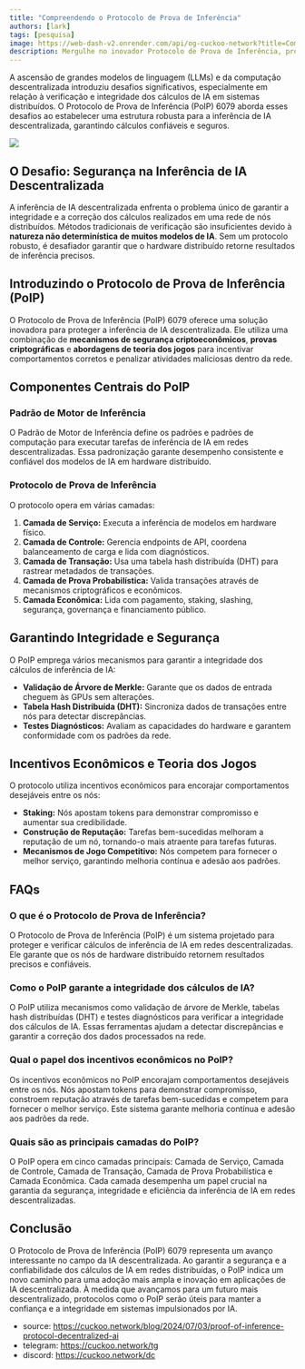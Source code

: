 ```yaml
---
title: "Compreendendo o Protocolo de Prova de Inferência"
authors: [lark]
tags: [pesquisa]
image: https://web-dash-v2.onrender.com/api/og-cuckoo-network?title=Compreendendo%20o%20Protocolo%20de%20Prova%20de%20Inferência
description: Mergulhe no inovador Protocolo de Prova de Inferência, projetado para proteger e verificar a inferência de IA em redes descentralizadas. Aprenda como este protocolo aborda os desafios únicos do cálculo de IA distribuído.
---
```


A ascensão de grandes modelos de linguagem (LLMs) e da computação descentralizada introduziu desafios significativos, especialmente em relação à verificação e integridade dos cálculos de IA em sistemas distribuídos. O Protocolo de Prova de Inferência (PoIP) 6079 aborda esses desafios ao estabelecer uma estrutura robusta para a inferência de IA descentralizada, garantindo cálculos confiáveis e seguros.

![](https://cuckoo-network.b-cdn.net/2024-07-03-proof-of-inference-protocol-decentralized-ai.webp)

## O Desafio: Segurança na Inferência de IA Descentralizada

A inferência de IA descentralizada enfrenta o problema único de garantir a integridade e a correção dos cálculos realizados em uma rede de nós distribuídos. Métodos tradicionais de verificação são insuficientes devido à **natureza não determinística de muitos modelos de IA**. Sem um protocolo robusto, é desafiador garantir que o hardware distribuído retorne resultados de inferência precisos.

## Introduzindo o Protocolo de Prova de Inferência (PoIP)

O Protocolo de Prova de Inferência (PoIP) 6079 oferece uma solução inovadora para proteger a inferência de IA descentralizada. Ele utiliza uma combinação de **mecanismos de segurança criptoeconômicos**, **provas criptográficas** e **abordagens de teoria dos jogos** para incentivar comportamentos corretos e penalizar atividades maliciosas dentro da rede.

## Componentes Centrais do PoIP

### Padrão de Motor de Inferência

O Padrão de Motor de Inferência define os padrões e padrões de computação para executar tarefas de inferência de IA em redes descentralizadas. Essa padronização garante desempenho consistente e confiável dos modelos de IA em hardware distribuído.

### Protocolo de Prova de Inferência

O protocolo opera em várias camadas:
1. **Camada de Serviço:** Executa a inferência de modelos em hardware físico.
2. **Camada de Controle:** Gerencia endpoints de API, coordena balanceamento de carga e lida com diagnósticos.
3. **Camada de Transação:** Usa uma tabela hash distribuída (DHT) para rastrear metadados de transações.
4. **Camada de Prova Probabilística:** Valida transações através de mecanismos criptográficos e econômicos.
5. **Camada Econômica:** Lida com pagamento, staking, slashing, segurança, governança e financiamento público.

## Garantindo Integridade e Segurança

O PoIP emprega vários mecanismos para garantir a integridade dos cálculos de inferência de IA:
- **Validação de Árvore de Merkle:** Garante que os dados de entrada cheguem às GPUs sem alterações.
- **Tabela Hash Distribuída (DHT):** Sincroniza dados de transações entre nós para detectar discrepâncias.
- **Testes Diagnósticos:** Avaliam as capacidades do hardware e garantem conformidade com os padrões da rede.

## Incentivos Econômicos e Teoria dos Jogos

O protocolo utiliza incentivos econômicos para encorajar comportamentos desejáveis entre os nós:
- **Staking:** Nós apostam tokens para demonstrar compromisso e aumentar sua credibilidade.
- **Construção de Reputação:** Tarefas bem-sucedidas melhoram a reputação de um nó, tornando-o mais atraente para tarefas futuras.
- **Mecanismos de Jogo Competitivo:** Nós competem para fornecer o melhor serviço, garantindo melhoria contínua e adesão aos padrões.

## FAQs

### O que é o Protocolo de Prova de Inferência?

O Protocolo de Prova de Inferência (PoIP) é um sistema projetado para proteger e verificar cálculos de inferência de IA em redes descentralizadas. Ele garante que os nós de hardware distribuído retornem resultados precisos e confiáveis.

### Como o PoIP garante a integridade dos cálculos de IA?

O PoIP utiliza mecanismos como validação de árvore de Merkle, tabelas hash distribuídas (DHT) e testes diagnósticos para verificar a integridade dos cálculos de IA. Essas ferramentas ajudam a detectar discrepâncias e garantir a correção dos dados processados na rede.

### Qual o papel dos incentivos econômicos no PoIP?

Os incentivos econômicos no PoIP encorajam comportamentos desejáveis entre os nós. Nós apostam tokens para demonstrar compromisso, constroem reputação através de tarefas bem-sucedidas e competem para fornecer o melhor serviço. Este sistema garante melhoria contínua e adesão aos padrões da rede.

### Quais são as principais camadas do PoIP?

O PoIP opera em cinco camadas principais: Camada de Serviço, Camada de Controle, Camada de Transação, Camada de Prova Probabilística e Camada Econômica. Cada camada desempenha um papel crucial na garantia da segurança, integridade e eficiência da inferência de IA em redes descentralizadas.

## Conclusão

O Protocolo de Prova de Inferência (PoIP) 6079 representa um avanço interessante no campo da IA descentralizada. Ao garantir a segurança e a confiabilidade dos cálculos de IA em redes distribuídas, o PoIP indica um novo caminho para uma adoção mais ampla e inovação em aplicações de IA descentralizada. À medida que avançamos para um futuro mais descentralizado, protocolos como o PoIP serão úteis para manter a confiança e a integridade em sistemas impulsionados por IA.

- source: https://cuckoo.network/blog/2024/07/03/proof-of-inference-protocol-decentralized-ai
- telegram: https://cuckoo.network/tg
- discord: https://cuckoo.network/dc